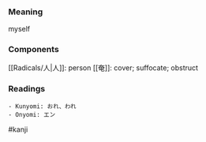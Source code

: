 ### Meaning

myself

### Components

[[Radicals/人|人]]: person [[奄]]: cover; suffocate; obstruct

### Readings

```
- Kunyomi: おれ、われ
- Onyomi: エン
```

#kanji